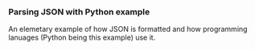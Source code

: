 ### Parsing JSON with Python example

An elemetary example of how JSON is formatted and how
programming lanuages (Python being this example) use it.